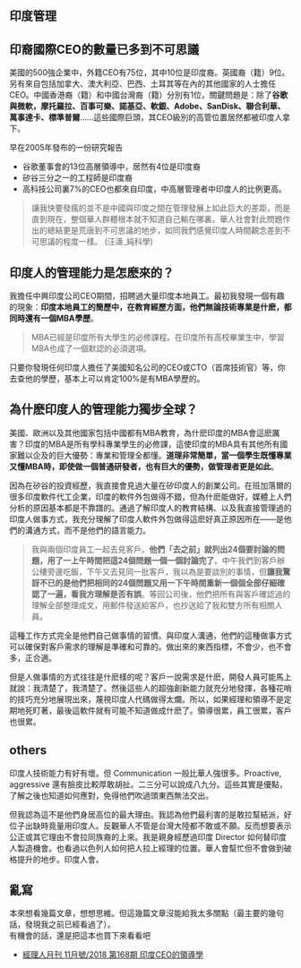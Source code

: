## 印度管理

## 印裔國際CEO的數量已多到不可思議
美國的500強企業中，外籍CEO有75位，其中10位是印度裔。英國裔（籍）9位。另有來自包括加拿大、澳大利亞、巴西、土耳其等在內的其他國家的人士擔任CEO。中國香港裔（籍）和中國台灣裔（籍）分別有1位，關鍵問題是：除了**谷歌與微軟，摩托羅拉、百事可樂、諾基亞、軟銀、Adobe、SanDisk、聯合利華、萬事達卡、標準普爾**......這些國際巨頭，其CEO級別的高管位置居然都被印度人拿下。  

早在2005年發布的一份研究報告  
- 谷歌董事會的13位高層領導中，居然有4位是印度裔
- 矽谷三分之一的工程師是印度裔
- 高科技公司裏7%的CEO也都來自印度，中高層管理者中印度人的比例更高。
  
> 讓我快要發瘋的並不是中國與印度之間在管理發展上如此巨大的差距，而是直到現在，整個華人群體根本就不知道自己輸在哪裏。華人社會對此問題作出的總結更是荒唐到不可思議的地步，如同我們感覺印度人時間觀念差到不可思議的程度一樣。  (汪濤_純科學) 

## 印度人的管理能力是怎麽來的？ 
我擔任中興印度公司CEO期間，招聘過大量印度本地員工。最初我發現一個有趣的現象：**印度本地員工的簡歷中，在教育經歷方面，他們無論技術專業是什麽，都同時還有一個MBA學歷**。 

> MBA已經是印度所有大學生的必修課程。在印度所有高校畢業生中，學習MBA也成了一個默認的必須選項。 

只要你發現任何印度人擔任了美國知名公司的CEO或CTO（首席技術官）等，你去查他的學歷，基本上可以肯定100%是有MBA學歷的。 

## 為什麽印度人的管理能力獨步全球？ 
美國、歐洲以及其他國家包括中國都有MBA教育，為什麽印度的MBA會這麽厲害？印度的MBA是所有學科專業學生的必修課，這使印度的MBA具有其他所有國家難以企及的巨大優勢：專業和管理全都懂。**道理非常簡單，當一個學生既懂專業又懂MBA時，即使做一個普通研發者，也有巨大的優勢，做管理者更是如此**。  

因為在矽谷的投資經歷，我直接會見過大量在矽印度人的創業公司。在班加落爾的很多印度軟件代工企業，印度的軟件外包做得不錯，但為什麽能做好，媒體上人們分析的原因基本都是不靠譜的。通過了解印度人的教育結構、以及我直接管理過的印度人做事方式，我充分理解了印度人軟件外包做得這麽好真正原因所在——是他們的溝通方式，而不是他們的語言能力。  

> 我與兩個印度員工一起去見客戶。**他們「去之前」就列出24個要討論的問題，用了一上午時間把這24個問題一個一個討論完了**。中午我們到客戶辦公樓旁邊吃飯，下午又去見同一批客戶，我以為是要談別的事情，但**讓我驚訝不已的是他們把相同的24個問題又用一下午時間重新一個個全部仔細確認了一遍，看我方理解是否有誤**。等回公司後，他們把所有與客戶確認過的理解全部整理成文，用郵件發送給客戶，也抄送給了我和雙方所有相關人員。

這種工作方式完全是他們自己做事情的習慣。與印度人溝通，他們的這種做事方式可以確保對客戶需求的理解是準確和可靠的。做出來的東西指標，不會少，也不會多，正合適。  

但是人做事情的方式往往是什麽樣的呢？客戶一說需求是什麽，開發人員可能馬上就說：我清楚了，我清楚了。然後這些人的超強創新能力就充分地發揮，各種花哨的技巧充分地展現出來，蔑視印度人代碼做得太爛。所以，如果經理和領導不是定期地死盯著，最後這軟件就有可能不知道做成什麽了。領導很累，員工很累，客戶也很累。  


## others
印度人技術能力有好有壞。但 Communication 一般比華人強很多。Proactive, aggressive 還有臉皮比較厚敢胡扯。二三分可以說成八九分。這些其實是優點，了解之後也知道如何應對，免得他們吹過頭東西無法交出。  

但我認為這不是他們身居高位的最大理由。我認為他們最利害的是敢拉幫結派，好位子出缺時竟量用印度人。反觀華人不管是台灣大陸都不敢或不願。反而想要表示公正或其它理由不會拉同族裔的上來。我是親身經歷過印度 Director 如何替印度人製造機會。也看過以色列人如何把人拉上經理的位置。華人會幫忙但不會做到破格提升的地步。印度人會。  

## 亂寫
本來想看幾篇文章，想想思維。但這幾篇文章沒能給我太多關點（最主要的幾句話，發現我之前已經看過了）。  
有機會的話，還是把這本也買下來看看吧
- [經理人月刊 11月號/2018 第168期 印度CEO的領導學](https://www.books.com.tw/products/R030070293)
